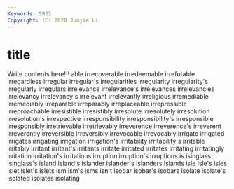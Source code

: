 ```yaml
---
Keywords: 5921
Copyright: (C) 2020 Junjie Li
---
```


# title

Write contents here!!!
able 
irrecoverable 
irredeemable 
irrefutable
irregardless 
irregular 
irregular's 
irregularities 
irregularity 
irregularity's 
irregularly 
irregulars 
irrelevance 
irrelevance's
irrelevances 
irrelevancies 
irrelevancy 
irrelevancy's 
irrelevant 
irrelevantly 
irreligious 
irremediable 
irremediably 
irreparable
irreparably 
irreplaceable 
irrepressible 
irreproachable 
irresistible 
irresistibly 
irresolute 
irresolutely 
irresolution 
irresolution's
irrespective 
irresponsibility 
irresponsibility's 
irresponsible 
irresponsibly 
irretrievable 
irretrievably 
irreverence 
irreverence's 
irreverent
irreverently 
irreversible 
irreversibly 
irrevocable 
irrevocably 
irrigate 
irrigated 
irrigates 
irrigating 
irrigation
irrigation's 
irritability 
irritability's 
irritable 
irritably 
irritant 
irritant's 
irritants 
irritate 
irritated
irritates 
irritating 
irritatingly 
irritation 
irritation's 
irritations 
irruption 
irruption's 
irruptions 
is
isinglass 
isinglass's 
island 
island's 
islander 
islander's 
islanders 
islands 
isle 
isle's
isles 
islet 
islet's 
islets 
ism 
ism's 
isms 
isn't 
isobar 
isobar's
isobars 
isolate 
isolate's 
isolated 
isolates 
isolating 
